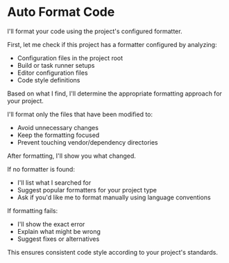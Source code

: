 # Auto Format Code

I'll format your code using the project's configured formatter.

First, let me check if this project has a formatter configured by analyzing:

- Configuration files in the project root
- Build or task runner setups
- Editor configuration files
- Code style definitions

Based on what I find, I'll determine the appropriate formatting approach for your project.

I'll format only the files that have been modified to:

- Avoid unnecessary changes
- Keep the formatting focused
- Prevent touching vendor/dependency directories

After formatting, I'll show you what changed.

If no formatter is found:

- I'll list what I searched for
- Suggest popular formatters for your project type
- Ask if you'd like me to format manually using language conventions

If formatting fails:

- I'll show the exact error
- Explain what might be wrong
- Suggest fixes or alternatives

This ensures consistent code style according to your project's standards.